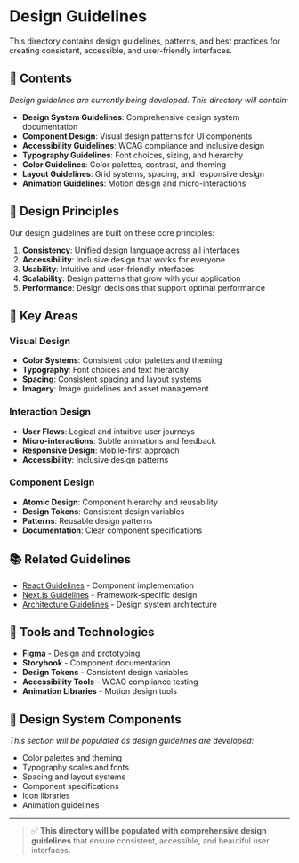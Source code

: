 # Design Guidelines

This directory contains design guidelines, patterns, and best practices for creating consistent, accessible, and user-friendly interfaces.

## 📁 Contents

*Design guidelines are currently being developed. This directory will contain:*

- **Design System Guidelines**: Comprehensive design system documentation
- **Component Design**: Visual design patterns for UI components
- **Accessibility Guidelines**: WCAG compliance and inclusive design
- **Typography Guidelines**: Font choices, sizing, and hierarchy
- **Color Guidelines**: Color palettes, contrast, and theming
- **Layout Guidelines**: Grid systems, spacing, and responsive design
- **Animation Guidelines**: Motion design and micro-interactions

## 🎯 Design Principles

Our design guidelines are built on these core principles:

1. **Consistency**: Unified design language across all interfaces
2. **Accessibility**: Inclusive design that works for everyone
3. **Usability**: Intuitive and user-friendly interfaces
4. **Scalability**: Design patterns that grow with your application
5. **Performance**: Design decisions that support optimal performance

## 🚀 Key Areas

### Visual Design
- **Color Systems**: Consistent color palettes and theming
- **Typography**: Font choices and text hierarchy
- **Spacing**: Consistent spacing and layout systems
- **Imagery**: Image guidelines and asset management

### Interaction Design
- **User Flows**: Logical and intuitive user journeys
- **Micro-interactions**: Subtle animations and feedback
- **Responsive Design**: Mobile-first approach
- **Accessibility**: Inclusive design patterns

### Component Design
- **Atomic Design**: Component hierarchy and reusability
- **Design Tokens**: Consistent design variables
- **Patterns**: Reusable design patterns
- **Documentation**: Clear component specifications

## 📚 Related Guidelines

- [React Guidelines](../react/) - Component implementation
- [Next.js Guidelines](../nextjs/) - Framework-specific design
- [Architecture Guidelines](../architecture/) - Design system architecture

## 🔧 Tools and Technologies

- **Figma** - Design and prototyping
- **Storybook** - Component documentation
- **Design Tokens** - Consistent design variables
- **Accessibility Tools** - WCAG compliance testing
- **Animation Libraries** - Motion design tools

## 🎨 Design System Components

*This section will be populated as design guidelines are developed:*

- Color palettes and theming
- Typography scales and fonts
- Spacing and layout systems
- Component specifications
- Icon libraries
- Animation guidelines

---

> ✅ **This directory will be populated with comprehensive design guidelines** that ensure consistent, accessible, and beautiful user interfaces.

